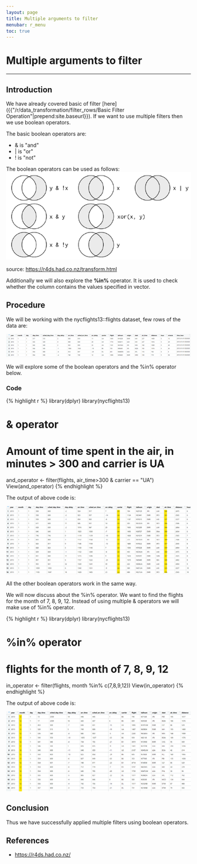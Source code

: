 ```yaml
---
layout: page
title: Multiple arguments to filter
menubar: r_menu
toc: true
---
```


# Multiple arguments to filter

-------------------------------------------------------------------

## Introduction	

We have already covered basic of filter [here]({{"/r/data_transformation/filter_rows/Basic Filter Operation"|prepend:site.baseurl}}). If we want to use multiple filters then we use boolean operators.

The basic boolean operators are:
- & is "and"
- \| is "or"
- ! is "not"

The boolean operators can be used as follows:
![boolean](boolean.png)

source: https://r4ds.had.co.nz/transform.html


Additionally we will also explore the **%in%** operator. It is used to check whether the column contains the values specified in vector.


## Procedure

We will be working with the nycflights13::flights dataset, few rows of the data are:

![flights](flights.png)

We will explore some of the boolean operators and the %in% operator below.

### Code

{% highlight r %} 
library(dplyr)
library(nycflights13)

# & operator
# Amount of time spent in the air, in minutes > 300 and carrier is UA
and_operator <- filter(flights, air_time>300 & carrier == "UA")
View(and_operator)
{% endhighlight %}

The output of above code is:

![and](and.png)

All the other boolean operators work in the same way. 

We will now discuss about the %in% operator. We want to find the flights for the month of 7, 8, 9, 12. Instead of using multiple & operators we will make use of %in% operator.

{% highlight r %} 
library(dplyr)
library(nycflights13)

# %in% operator
# flights for the month of 7, 8, 9, 12
in_operator <- filter(flights, month %in% c(7,8,9,12))
View(in_operator)
{% endhighlight %}

The output of above code is:

![in](in.png)

## Conclusion

Thus we have successfully applied multiple filters using boolean operators.

## References
- https://r4ds.had.co.nz/